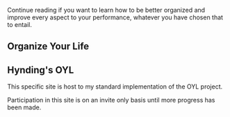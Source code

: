 Continue reading if you want to learn how to be better organized and improve every aspect to your performance, whatever you have chosen that to entail.

Organize Your Life
------------------

Hynding's OYL
-------------
This specific site is host to my standard implementation of the OYL project. 

Participation in this site is on an invite only basis until more progress has been made.
